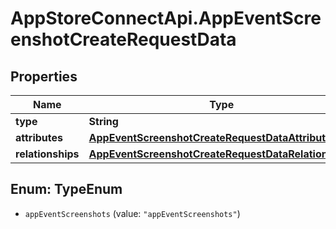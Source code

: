 # AppStoreConnectApi.AppEventScreenshotCreateRequestData

## Properties

Name | Type | Description | Notes
------------ | ------------- | ------------- | -------------
**type** | **String** |  | 
**attributes** | [**AppEventScreenshotCreateRequestDataAttributes**](AppEventScreenshotCreateRequestDataAttributes.md) |  | 
**relationships** | [**AppEventScreenshotCreateRequestDataRelationships**](AppEventScreenshotCreateRequestDataRelationships.md) |  | 



## Enum: TypeEnum


* `appEventScreenshots` (value: `"appEventScreenshots"`)




